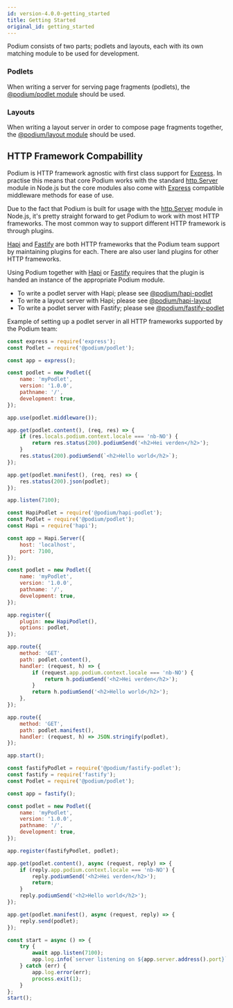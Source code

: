 ```yaml
---
id: version-4.0.0-getting_started
title: Getting Started
original_id: getting_started
---
```


Podium consists of two parts; podlets and layouts, each with its own matching module to be used for development.

### Podlets

When writing a server for serving page fragments (podlets), the [@podium/podlet module](api/podlet.md) should be used.

### Layouts

When writing a layout server in order to compose page fragments together, the [@podium/layout module](api/layout.md) should be used.

## HTTP Framework Compabillity

Podium is HTTP framework agnostic with first class support for [Express]. In
practise this means that core Podium works with the standard [http.Server]
module in Node.js but the core modules also come with [Express] compatible
middleware methods for ease of use.

Due to the fact that Podium is built for usage with the [http.Server] module in
Node.js, it's pretty straight forward to get Podium to work with most HTTP frameworks. The most
common way to support different HTTP framework is through plugins.

[Hapi] and [Fastify] are both HTTP frameworks that the Podium team support by
maintaining plugins for each. There are also user land plugins
for other HTTP frameworks.

Using Podium together with [Hapi] or [Fastify] requires that the
plugin is handed an instance of the appropriate Podium module.

-   To write a podlet server with Hapi; please see [@podium/hapi-podlet]
-   To write a layout server with Hapi; please see [@podium/hapi-layout]
-   To write a podlet server with Fastify; please see [@podium/fastify-podlet]

Example of setting up a podlet server in all HTTP frameworks supported by the Podium team:

<!--DOCUSAURUS_CODE_TABS-->
<!--Express-->

```js
const express = require('express');
const Podlet = require('@podium/podlet');

const app = express();

const podlet = new Podlet({
    name: 'myPodlet',
    version: '1.0.0',
    pathname: '/',
    development: true,
});

app.use(podlet.middleware());

app.get(podlet.content(), (req, res) => {
    if (res.locals.podium.context.locale === 'nb-NO') {
        return res.status(200).podiumSend('<h2>Hei verden</h2>');
    }
    res.status(200).podiumSend(`<h2>Hello world</h2>`);
});

app.get(podlet.manifest(), (req, res) => {
    res.status(200).json(podlet);
});

app.listen(7100);
```

<!--Hapi-->

```js
const HapiPodlet = require('@podium/hapi-podlet');
const Podlet = require('@podium/podlet');
const Hapi = require('hapi');

const app = Hapi.Server({
    host: 'localhost',
    port: 7100,
});

const podlet = new Podlet({
    name: 'myPodlet',
    version: '1.0.0',
    pathname: '/',
    development: true,
});

app.register({
    plugin: new HapiPodlet(),
    options: podlet,
});

app.route({
    method: 'GET',
    path: podlet.content(),
    handler: (request, h) => {
        if (request.app.podium.context.locale === 'nb-NO') {
            return h.podiumSend('<h2>Hei verden</h2>');
        }
        return h.podiumSend('<h2>Hello world</h2>');
    },
});

app.route({
    method: 'GET',
    path: podlet.manifest(),
    handler: (request, h) => JSON.stringify(podlet),
});

app.start();
```

<!--Fastify-->

```js
const fastifyPodlet = require('@podium/fastify-podlet');
const fastify = require('fastify');
const Podlet = require('@podium/podlet');

const app = fastify();

const podlet = new Podlet({
    name: 'myPodlet',
    version: '1.0.0',
    pathname: '/',
    development: true,
});

app.register(fastifyPodlet, podlet);

app.get(podlet.content(), async (request, reply) => {
    if (reply.app.podium.context.locale === 'nb-NO') {
        reply.podiumSend('<h2>Hei verden</h2>');
        return;
    }
    reply.podiumSend('<h2>Hello world</h2>');
});

app.get(podlet.manifest(), async (request, reply) => {
    reply.send(podlet);
});

const start = async () => {
    try {
        await app.listen(7100);
        app.log.info(`server listening on ${app.server.address().port}`);
    } catch (err) {
        app.log.error(err);
        process.exit(1);
    }
};
start();
```

<!--END_DOCUSAURUS_CODE_TABS-->

[@podium/fastify-podlet]: https://github.com/podium-lib/fastify-podlet
[@podium/hapi-podlet]: https://github.com/podium-lib/hapi-podlet
[@podium/hapi-layout]: https://github.com/podium-lib/hapi-layout
[http.server]: https://nodejs.org/dist/latest-v12.x/docs/api/http.html#http_class_http_server
[express]: https://expressjs.com/
[fastify]: https://www.fastify.io/
[hapi]: https://hapijs.com/
